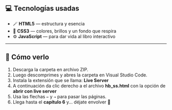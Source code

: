## 💻 Tecnologías usadas
- 🪄 **HTML5** — estructura y esencia  
- 🎨 **CSS3** — colores, brillos y un fondo que respira  
- ⚙️ **JavaScript** — para dar vida al libro interactivo  

---
## 📖 Cómo verlo
1. Descarga la carpeta en archivo ZIP.
2. Luego descomprimes y abres la carpeta en Visual Studio Code.
3. Instala la extensión que se llama: **Live Server**
4. A continuación da clic derecho a el archivo **hb_ss.html** con la opción de **abrir con live server**
5. Usa las flechas `←` y `→` para pasar las páginas.  
6. Llega hasta el **capítulo 6** y... déjate envolver 💜  
